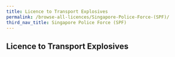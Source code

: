 ```yaml
---
title: Licence to Transport Explosives
permalink: /browse-all-licences/Singapore-Police-Force-(SPF)/
third_nav_title: Singapore Police Force (SPF)
---
```

## Licence to Transport Explosives
